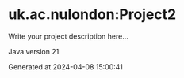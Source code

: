 # uk.ac.nulondon:Project2

Write your project description here...

Java version 21

Generated at 2024-04-08 15:00:41
